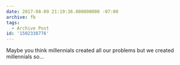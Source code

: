 ```yaml
---
date: 2017-08-09 21:19:36.000000000 -07:00
archive: fb
tags: 
  - Archive Post
id: '1502338776'
---
```


Maybe you think millennials created all our problems but we created millennials so...
